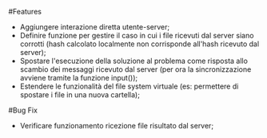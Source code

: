 #Features 
- Aggiungere interazione diretta utente-server;
- Definire funzione per gestire il caso in cui i file ricevuti dal server siano corrotti (hash calcolato localmente non corrisponde all'hash ricevuto dal server);
- Spostare l'esecuzione della soluzione al problema come risposta allo scambio dei messaggi ricevuto dal server (per ora la sincronizzazione avviene tramite la funzione input());
- Estendere le funzionalità del file system virtuale (es: permettere di spostare i file in una nuova cartella);

#Bug Fix
- Verificare funzionamento ricezione file risultato dal server;
